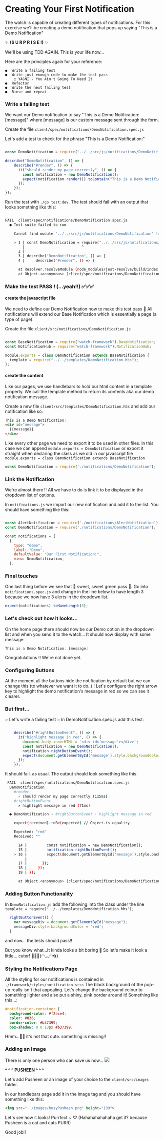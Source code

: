 # Creating Your First Notification

The watch is capable of creating different types of notifications. For this exercise we'll be creating a demo notification that pops up saying "This is a Demo Notification"

 ✨ **(S U R P R I S E !)** ✨

 We'll be using TDD AGAIN. This is your life now...

Here are the principles again for your reference:
```
●  Write a failing test
●  Write just enough code to make the test pass
    ○ YAGNI - You Ain't Going To Need It
●  Refactor
●  Write the next failing test
●  Rinse and repeat
```

### Write a failing test
We want our Demo notification to say "This is a Demo Notification: [message]" where [message] is our custom message sent through the form. 

Create the file `client/spec/notifications/DemoNotification.spec.js`

Let's add a test to check for the phrase "This is a Demo Notification:"

```javascript

const DemoNotification = require("../../src/js/notifications/DemoNotification");

describe("DemoNotification", () => {
    describe("#render", () => {
      it("should render my page correctly", () => {
        const notification = new DemoNotification();
        expect(notification.render()).toContain("This is a Demo Notification:");
      });
    });
});

```

Run the test with `./go test:dev`. 
The test should fail with an output that looks something like this:

```bash

FAIL  client/spec/notifications/DemoNotification.spec.js
  ● Test suite failed to run

    Cannot find module '../../src/js/notifications/DemoNotification' from 'DemoNotification.spec.js'

    > 1 | const DemoNotification = require("../../src/js/notifications/DemoNotification");
        |                          ^
      2 | 
      3 | describe("DemoNotification", () => {
      4 |     describe("#render", () => {

      at Resolver.resolveModule (node_modules/jest-resolve/build/index.js:221:17)
      at Object.<anonymous> (client/spec/notifications/DemoNotification.spec.js:1:26)

```

### Make the test PASS ! (...yeah!!) ✅✅✅

#### create the javascript file
We need to define our Demo Notification now to make this test pass 😤
All notifications will extend our Base Notification which is essentially a page (a type of page).

Create the file `client/src/notifications/DemoNotification.js`

```javascript

const BaseNotification = require("watch-framework").BaseNotification;
const NotificationHub = require("watch-framework").NotificationHub;

module.exports = class DemoNotification extends BaseNotification {
  template = require("../../templates/DemoNotification.hbs");
};

```

#### create the content
Like our pages, we use handlebars to hold our html content in a template property. We call the template method to return its contents aka our demo notification message.

Create a new file `client/src/templates/DemoNotification.hbs` and add our notification like so:

```html
This is a Demo Notification:
<div id="message">
  {{message}}
</div>
```

Like every other page we need to export it to be used in other files. In this case we can append `module.exports = DemoNotification` or export it straight when declaring the class as we did in our javascript file `module.exports = class DemoNotification extends BaseNotification`

```javascript
const DemoNotification = require('./notifications/DemoNotification');
```

### Link the Notification

We're almost there !! All we have to do is link it to be displayed in the dropdown list of options.

In `notifications.js` we import our new notification and add it to the list. You should have something like this:
```javascript

const AlertNotification = require('./notifications/AlertNotification');
const DemoNotification = require('./notifications/DemoNotification');

const notifications = [
  {
    type: "demo",
    label: "Demo",
    defaultValue: "Our First Notification!",
    view: DemoNotification,
  },

```
### Final touches
One last thing before we see that 💚 sweet, sweet green pass 💚. Go into `notifications.spec.js` and change in the line below to have length 3 because we now have 3 alerts in the dropdown list.
```javascript
expect(notifications).toHaveLength(3);
```

### Let's check out how it looks...
On the home page there should now be our Demo option in the dropdown list and when you send it to the watch...
It should now display with some message
```
This is a Demo Notification: [message]
```

Congratulations !! We're not done yet.

### Configuring Buttons
At the moment all the buttons hide the notification by default but we can change this (to whatever we want it to do..) !
Let's configure the right arrow key to highlight the demo notification's message in red so we can see it clearer.

### But first...
 ~ Let's write a failing test ~ 
In DemoNotification.spec.js add this test:
```javascript

    describe("#rightButtonEvent", () => {
      it("highlight message in red", () => {
        document.body.innerHTML = `<div id='message'></div>`;
        const notification = new DemoNotification();
        notification.rightButtonEvent();
        expect(document.getElementById('message').style.backgroundColor).toBe('red');
      });
    });

```
It should fail. as usual. 
The output should look something like this:
```bash
 FAIL  client/spec/notifications/DemoNotification.spec.js
  DemoNotification
    #render
      ✓ should render my page correctly (115ms)
    #rightButtonEvent
      ✕ highlight message in red (71ms)

  ● DemoNotification › #rightButtonEvent › highlight message in red

    expect(received).toBe(expected) // Object.is equality

    Expected: "red"
    Received: ""

      14 |         const notification = new DemoNotification();
      15 |         notification.rightButtonEvent();
    > 16 |         expect(document.getElementById('message').style.backgroundColor).toBe('red');
         |                                                                          ^
      17 |       });
      18 |     });
      19 | });

      at Object.<anonymous> (client/spec/notifications/DemoNotification.spec.js:16:74)
```
### Adding Button Functionality
In `DemoNotification.js` add the following into the class under the line `template = require("../../templates/DemoNotification.hbs");`

```javascript
  rightButtonEvent() {
    var messageDiv = document.getElementById("message");
    messageDiv.style.backgroundColor = 'red';
  }
```

and now... the tests should pass!! 

But you know what...It kinda looks a bit boring 💩 
So let's make it look a little... cuter! 🌸🍉💕(◠︿◠✿)

### Styling the Notifications Page
All the styling for our notifications is contained in `./framework/styles/notification.scss`
The black background of the pop-up really isn't that appealing. Let's change the background colour to something lighter and also put a shiny, pink border around it!
Something like this...:
```css
#notification-container {
  background-color: #f2ece4;
  color: #036;
  border-color: #b37399;
  box-shadow: 0 0 10px #b37399;
```

Hmm...🤔🤔 it's not that cute. something is missing!!

### Adding an Image
There is only one person who can save us now...
![](https://www.photospng.com/uploads/pusheen-on-the-phone-graphic.png)
 
  **^ ^ ^ PUSHEEN ^ ^ ^**

Let's add Pusheen or an image of your choice to the `client/src/images` folder.

In our handlebars page add it in the image tag and you should have something like this:
```html
<img src="../images/busyPusheen.png" height="100">
```

Let's see how it looks!
Purrfect ~ ♡ 
(Hahahahahahaha get it? because Pusheen is a cat and cats PURR)

Good job!!